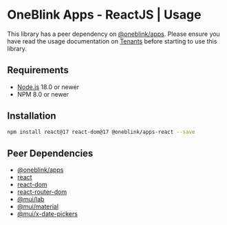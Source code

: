 # OneBlink Apps - ReactJS | Usage

This library has a peer dependency on [@oneblink/apps](https://www.npmjs.com/package/@oneblink/apps). Please ensure you have read the usage documentation on [Tenants](https://github.com/oneblink/apps/blob/master/docs/README.md#tenants) before starting to use this library.

## Requirements

- [Node.js](https://nodejs.org/) 18.0 or newer
- NPM 8.0 or newer

## Installation

```sh
npm install react@17 react-dom@17 @oneblink/apps-react --save
```

## Peer Dependencies

- [@oneblink/apps](https://www.npmjs.com/package/@oneblink/apps)
- [react](https://www.npmjs.com/package/react)
- [react-dom](https://www.npmjs.com/package/react-dom)
- [react-router-dom](https://www.npmjs.com/package/react-router-dom)
- [@mui/lab](https://www.npmjs.com/package/@mui/lab)
- [@mui/material](https://www.npmjs.com/package/@mui/material)
- [@mui/x-date-pickers](https://www.npmjs.com/package/@mui/x-date-pickers)
